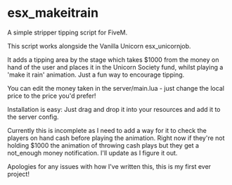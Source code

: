 # esx_makeitrain
A simple stripper tipping script for FiveM. 

This script works alongside the Vanilla Unicorn esx_unicornjob. 

It adds a tipping area by the stage which takes $1000 from the money on hand of the user and places it in the Unicorn Society fund, whilst playing a 'make it rain' animation. Just a fun way to encourage tipping.

You can edit the money taken in the server/main.lua - just change the local price to the price you'd prefer!

Installation is easy: Just drag and drop it into your resources and add it to the server config. 

Currently this is incomplete as I need to add a way for it to check the players on hand cash before playing the animation. Right now if they're not holding $1000 the animation of throwing cash plays but they get a not_enough money notification. I'll update as I figure it out. 

Apologies for any issues with how I've written this, this is my first ever project!
